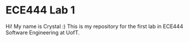 # ECE444 Lab 1
Hi! My name is Crystal :)
This is my repository for the first lab in ECE444 Software Engineering at UofT.
